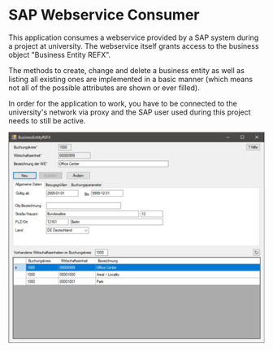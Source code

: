 # SAP Webservice Consumer

This application consumes a webservice provided by a SAP system during a project at university.
The webservice itself grants access to the business object "Business Entity REFX".

The methods to create, change and delete a business entity as well as listing all existing ones are implemented in a basic manner (which means not all of the possible attributes are shown or ever filled).

In order for the application to work, you have to be connected to the university's network via proxy and the SAP user used during this project needs to still be active.

![image](Screenshots/Application.png)
